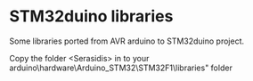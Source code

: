 # STM32duino libraries
Some libraries ported from AVR arduino to STM32duino project.

Copy the folder \<Serasidis\> in to your arduino\hardware\Arduino_STM32\STM32F1\libraries" folder
